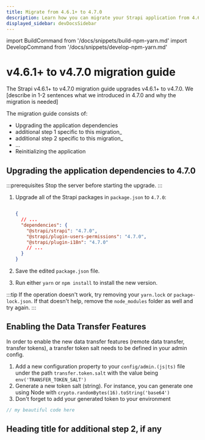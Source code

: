 ```yaml
---
title: Migrate from 4.6.1+ to 4.7.0
description: Learn how you can migrate your Strapi application from 4.6.1+ to 4.7.0.
displayed_sidebar: devDocsSidebar
---
```


import BuildCommand from '/docs/snippets/build-npm-yarn.md'
import DevelopCommand from '/docs/snippets/develop-npm-yarn.md'

# v4.6.1+ to v4.7.0 migration guide

The Strapi v4.6.1+ to v4.7.0 migration guide upgrades v4.6.1+ to v4.7.0. We [describe in 1-2 sentences what we introduced in 4.7.0 and why the migration is needed] 
<!-- TODO: fill sentence above -->

The migration guide consists of:

<!-- TODO: describe "additional steps" below -->
- Upgrading the application dependencies
- additional step 1 specific to this migration_
- additional step 2 specific to this migration_
- …
- Reinitializing the application

## Upgrading the application dependencies to 4.7.0

:::prerequisites
Stop the server before starting the upgrade.
:::

1. Upgrade all of the Strapi packages in `package.json` to `4.7.0`:

   ```json title="package.json"

   {
     // ...
     "dependencies": {
       "@strapi/strapi": "4.7.0",
       "@strapi/plugin-users-permissions": "4.7.0",
       "@strapi/plugin-i18n": "4.7.0"
       // ...
     }
   }
   ```

2. Save the edited `package.json` file.

3. Run either `yarn` or `npm install` to install the new version.

:::tip
If the operation doesn't work, try removing your `yarn.lock` or `package-lock.json`. If that doesn't help, remove the `node_modules` folder as well and try again.
:::

<!-- TODO: update title -->
## Enabling the Data Transfer Features

In order to enable the new data transfer features (remote data transfer, transfer tokens), a transfer token salt needs to be defined in your admin config.

1. Add a new configuration property to your `config/admin.(js|ts)` file under the path `transfer.token.salt` with the value being `env('TRANSFER_TOKEN_SALT')`
2. Generate a new token salt (string). For instance, you can generate one using Node with `crypto.randomBytes(16).toString('base64')`
3. Don't forget to add your generated token to your environment

<!-- TODO: add code example if relevant and update title property -->
```jsx title="/path/to/file.js"
// my beautiful code here
```

<!-- If you need tabs (JS and TS code examples, see example syntax in next section) -->

## Heading title for additional step 2, if any

<!-- TODO: fill in this section if needed -->
<!-- use the same structure as with previous section: quick description, procedure, code example. -->

<Tabs groupId="js-ts">
<TabItem value="js" label="JavaScript">

```js title="./config/plugins.js"

```

</TabItem>

<TabItem value="ts" label="TypeScript">

```js title="./config/plugins.ts"

```

</TabItem>

</Tabs>

<BuildCommand components={props.components} />
<DevelopCommand components={props.components} />
